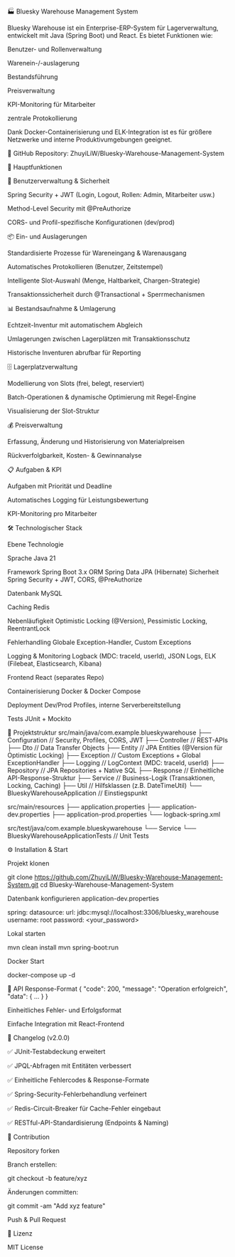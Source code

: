 🏭 Bluesky Warehouse Management System

Bluesky Warehouse ist ein Enterprise-ERP-System für Lagerverwaltung, entwickelt mit Java (Spring Boot) und React.
Es bietet Funktionen wie:

Benutzer- und Rollenverwaltung

Warenein-/-auslagerung

Bestandsführung

Preisverwaltung

KPI-Monitoring für Mitarbeiter

zentrale Protokollierung

Dank Docker-Containerisierung und ELK-Integration ist es für größere Netzwerke und interne Produktivumgebungen geeignet.

📂 GitHub Repository: ZhuyiLiW/Bluesky-Warehouse-Management-System

🚀 Hauptfunktionen

🔐 Benutzerverwaltung & Sicherheit

Spring Security + JWT (Login, Logout, Rollen: Admin, Mitarbeiter usw.)

Method-Level Security mit @PreAuthorize

CORS- und Profil-spezifische Konfigurationen (dev/prod)

📦 Ein- und Auslagerungen

Standardisierte Prozesse für Wareneingang & Warenausgang

Automatisches Protokollieren (Benutzer, Zeitstempel)

Intelligente Slot-Auswahl (Menge, Haltbarkeit, Chargen-Strategie)

Transaktionssicherheit durch @Transactional + Sperrmechanismen

📊 Bestandsaufnahme & Umlagerung

Echtzeit-Inventur mit automatischem Abgleich

Umlagerungen zwischen Lagerplätzen mit Transaktionsschutz

Historische Inventuren abrufbar für Reporting

🗄️ Lagerplatzverwaltung

Modellierung von Slots (frei, belegt, reserviert)

Batch-Operationen & dynamische Optimierung mit Regel-Engine

Visualisierung der Slot-Struktur

💰 Preisverwaltung

Erfassung, Änderung und Historisierung von Materialpreisen

Rückverfolgbarkeit, Kosten- & Gewinnanalyse

📋 Aufgaben & KPI

Aufgaben mit Priorität und Deadline

Automatisches Logging für Leistungsbewertung

KPI-Monitoring pro Mitarbeiter

🛠 Technologischer Stack

Ebene	Technologie

Sprache	Java 21

Framework	Spring Boot 3.x
ORM	Spring Data JPA (Hibernate)
Sicherheit	Spring Security + JWT, CORS, @PreAuthorize

Datenbank	MySQL

Caching	Redis

Nebenläufigkeit	Optimistic Locking (@Version), Pessimistic Locking, ReentrantLock

Fehlerhandling	Globale Exception-Handler, Custom Exceptions

Logging & Monitoring	Logback (MDC: traceId, userId), JSON Logs, ELK (Filebeat, Elasticsearch, Kibana)

Frontend	React (separates Repo)

Containerisierung	Docker & Docker Compose

Deployment	Dev/Prod Profiles, interne Serverbereitstellung

Tests	JUnit + Mockito


📂 Projektstruktur
src/main/java/com.example.blueskywarehouse
 ├── Configuration              // Security, Profiles, CORS, JWT
 ├── Controller                 // REST-APIs
 ├── Dto                        // Data Transfer Objects
 ├── Entity                     // JPA Entities (@Version für Optimistic Locking)
 ├── Exception                  // Custom Exceptions + Global ExceptionHandler
 ├── Logging                    // LogContext (MDC: traceId, userId)
 ├── Repository                 // JPA Repositories + Native SQL
 ├── Response                   // Einheitliche API-Response-Struktur
 ├── Service                    // Business-Logik (Transaktionen, Locking, Caching)
 ├── Util                       // Hilfsklassen (z.B. DateTimeUtil)
 └── BlueskyWarehouseApplication // Einstiegspunkt

src/main/resources
 ├── application.properties
 ├── application-dev.properties
 ├── application-prod.properties
 └── logback-spring.xml

src/test/java/com.example.blueskywarehouse
 └── Service
     └── BlueskyWarehouseApplicationTests // Unit Tests


⚙️ Installation & Start

Projekt klonen

git clone https://github.com/ZhuyiLiW/Bluesky-Warehouse-Management-System.git
cd Bluesky-Warehouse-Management-System


Datenbank konfigurieren
application-dev.properties

spring:
  datasource:
    url: jdbc:mysql://localhost:3306/bluesky_warehouse
    username: root
    password: <your_password>


Lokal starten

mvn clean install
mvn spring-boot:run


Docker Start

docker-compose up -d

📡 API Response-Format
{
  "code": 200,
  "message": "Operation erfolgreich",
  "data": { ... }
}


Einheitliches Fehler- und Erfolgsformat

Einfache Integration mit React-Frontend

📝 Changelog (v2.0.0)

✅ JUnit-Testabdeckung erweitert

✅ JPQL-Abfragen mit Entitäten verbessert

✅ Einheitliche Fehlercodes & Response-Formate

✅ Spring-Security-Fehlerbehandlung verfeinert

✅ Redis-Circuit-Breaker für Cache-Fehler eingebaut

✅ RESTful-API-Standardisierung (Endpoints & Naming)

🤝 Contribution

Repository forken

Branch erstellen:

git checkout -b feature/xyz


Änderungen committen:

git commit -am "Add xyz feature"


Push & Pull Request

📄 Lizenz

MIT License
